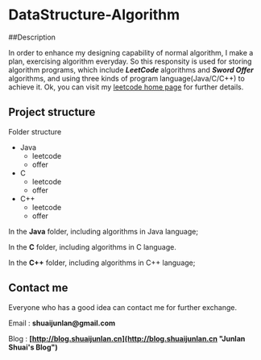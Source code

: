 # DataStructure-Algorithm
##Description

In order to enhance my designing capability of normal algorithm, I make a plan, exercising
algorithm everyday. So this responsity is used for storing algorithm programs, which include
___LeetCode___ algorithms and ___Sword Offer___ algorithms, and using three kinds of program
language(Java/C/C++) to achieve it. Ok, you can visit my [leetcode home page](https://leetcode.com/shuaijunlan/ "leetcode home page") for further details.

## Project structure
Folder structure

* Java
    * leetcode
    * offer
* C
    * leetcode
    * offer
* C++
    * leetcode
    * offer

In the __Java__ folder, including algorithms in Java language;

In the __C__ folder, including algorithms in C language.

In the __C++__ folder, including algorithms in C++ language;

## Contact me
Everyone who has a good idea can contact me for further exchange.

Email : __shuaijunlan@gmail.com__ 

Blog : __[http://blog.shuaijunlan.cn](http://blog.shuaijunlan.cn "Junlan Shuai's Blog")__